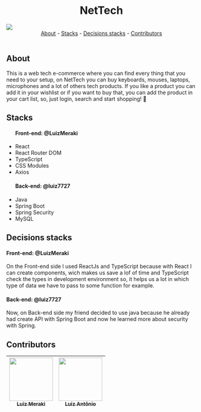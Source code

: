 <h1 align="center">NetTech</h1>


<img src="https://user-images.githubusercontent.com/75648386/209199019-8157077b-765c-4c9c-b8ae-0cd4680c343c.gif"/>


<br>


<div align="center">
  <a href="#about">About</a> -
  <a href="#stacks">Stacks</a> -
  <a href="#decisionsStacks">Decisions stacks</a> - 
  <a href="#contributors">Contributors</a>
</div>


<br>


<h2 id="about">About</h2>

This is a web tech e-commerce where you can find every thing that you need to your setup, 
on NetTech you can buy keyboards, mouses, laptops, microphones and a lot of others tech products. If you like a product you can add it in your
wishlist or if you want to buy that, you can add the product in your cart list, so, just login, search and start shopping! 🛒


<h2 id="stakcs">Stacks</h2>

<ul>

  #### Front-end: @LuizMeraki

  <li>React</li>
  <li>React Router DOM</li>
  <li>TypeScript</li>
  <li>CSS Modules</li>
  <li>Axios</li>
  
  #### Back-end: @luiz7727
  
  <li>Java</li>
  <li>Spring Boot</li>
  <li>Spring Security</li>
  <li>MySQL</li>
</ul>


<h2 id="decisionsStacks">Decisions stacks</h2>

#### Front-end: @LuizMeraki

On the Front-end side I used ReactJs and TypeScript because with React I can create components, 
wich makes us save a lof of time and TypeScript check the types in development environment so,
it helps us a lot in which type of data we have to pass to some function for example. 

#### Back-end: @luiz7727

Now, on Back-end side my friend decided to use java because he already had create API with Spring Boot
and now he learned more about security with Spring.


<h2 id="contributors">Contributors</h2>

| [<img src="https://avatars.githubusercontent.com/u/75648386?v=4" width=115><br><sub>Luiz Meraki</sub>](https://github.com/LuizMeraki) |  [<img src="https://avatars.githubusercontent.com/u/64756772?v=4" width=115><br><sub>Luiz Antônio</sub>](https://github.com/luiz7727) |   
| :---: | :---: |
